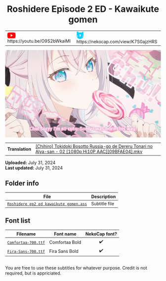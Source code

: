 
<h1 align='center'>Roshidere Episode 2 ED - Kawaikute gomen</h1>

<table align='center'>
    <tr>
        <td> <img src='../.img/youtube.svg' alt='YouTube' width=27 align='center'> &nbsp https://youtu.be/O9S2bWkaiMI </td>
        <td> <img src='../.img/nekocap.svg' alt='NekoCap' width=23 align='center'> &nbsp https://nekocap.com/view/K7S0ajzHRS </td>
    </tr>
</table>

[![](./preview.webp)](https://www.youtube.com/watch?v=O9S2bWkaiMI&nekocap=K7S0ajzHRS)

<table align='center'>
    <tr>
        <!-- Translation -->
        <td><b>Translation</b></td>
        <!--  [[Chihiro] Tokidoki Bosotto Russia-go de Dereru Tonari no Alya-san - 02 [1080p Hi10P AAC][09BFAE04].mkv](https://nyaa.si/view/1847496) -->
        <td><a href="https://nyaa.si/view/1847496">[Chihiro] Tokidoki Bosotto Russia-go de Dereru Tonari no Alya-san - 02 [1080p Hi10P AAC][09BFAE04].mkv</a></td>
    </tr>
</table>

**Uploaded:** July 31, 2024  
**Last updated:** July 31, 2024

<!-- Description goes here -->

## Folder info

| File | Description |
| ---- | ----------- |
[`Roshidere ep2 ed kawaikute gomen.ass`](Roshidere%20ep2%20ed%20kawaikute%20gomen.ass) | Subtitle file |

## Font list

| Filename | Font name | NekoCap font? |
| ---- | ---- | :--: |
 [`Comfortaa-700.ttf`](https://github.com/abrokecube/subtitles-fonts/tree/main/NekoCap%20fonts/Comfortaa-700.ttf) | Comfortaa Bold | ✔️ |
 [`Fira-Sans-700.ttf`](https://github.com/abrokecube/subtitles-fonts/tree/main/NekoCap%20fonts/Fira-Sans-700.ttf) | Fira Sans Bold | ✔️ |

<!-- Permissions -->
## 
You are free to use these subtitles for whatever purpose. Credit is not required, but is appriciated.

